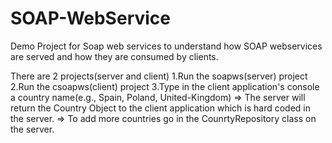 # SOAP-WebService
 Demo Project for Soap web services to understand how SOAP webservices are served and how they are consumed by clients.

There are 2 projects(server and client)
1.Run the soapws(server) project
2.Run the csoapws(client) project
3.Type in the client application's console a country name(e.g., Spain, Poland, United-Kingdom)
=> The server will return the Country Object to the client application which is hard coded in the server.
=> To add more countries go in the CounrtyRepository class on the server.